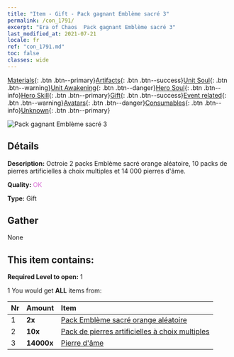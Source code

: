 ```yaml
---
title: "Item - Gift - Pack gagnant Emblème sacré 3"
permalink: /con_1791/
excerpt: "Era of Chaos  Pack gagnant Emblème sacré 3"
last_modified_at: 2021-07-21
locale: fr
ref: "con_1791.md"
toc: false
classes: wide
---
```

 [Materials](/ItemsFR/){: .btn .btn--primary}[Artifacts](/ItemsFR/Artifacts/){: .btn .btn--success}[Unit Soul](/ItemsFR/UnitSoul/){: .btn .btn--warning}[Unit Awakening](/ItemsFR/UnitAwakening/){: .btn .btn--danger}[Hero Soul](/ItemsFR/HeroSoul/){: .btn .btn--info}[Hero Skill](/ItemsFR/HeroSkill/){: .btn .btn--primary}[Gift](/ItemsFR/Gift/){: .btn .btn--success}[Event related](/ItemsFR/Events/){: .btn .btn--warning}[Avatars](/ItemsFR/Avatars/){: .btn .btn--danger}[Consumables](/ItemsFR/Consumables/){: .btn .btn--info}[Unknown](/ItemsFR/Unknown/){: .btn .btn--primary}

 ![Pack gagnant Emblème sacré 3](/images/t/i_907411.png)

## Détails
 **Description:** Octroie 2 packs Emblème sacré orange aléatoire, 10 packs de pierres artificielles à choix multiples et 14 000 pierres d'âme.

 **Quality:** <span style="color: #DA70D6">OK</span>

 **Type:** Gift

## Gather

  None

## This item contains:

 **Required Level to open:** 1

 1 You would get **ALL** items  from:

  | Nr | Amount |     Item    |
  |:---|:-------|:------------|
  | 1 |  **2x** | [Pack Emblème sacré orange aléatoire](/ItemsFR/con_1794/) |  | 
  | 2 |  **10x** | [Pack de pierres artificielles à choix multiples](/ItemsFR/con_1480/) |  | 
  | 3 |  **14000x** | [Pierre d'âme ](/ItemsFR/con_923/) |  | 
